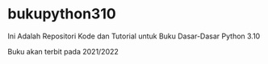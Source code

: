 # bukupython310

Ini Adalah Repositori Kode dan Tutorial untuk Buku Dasar-Dasar Python 3.10

Buku akan terbit pada 2021/2022
